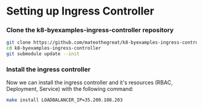 # Setting up Ingress Controller

### Clone the k8-byexamples-ingress-controller repository

```bash
git clone https://github.com/mateothegreat/k8-byexamples-ingress-controller
cd k8-byexamples-ingress-controller
git submodule update --init
```

### Install the ingress controller

Now we can install the ingress controller and it's resources \(RBAC, Deployment, Service\) with the following command:

```bash
make install LOADBALANCER_IP=35.200.108.203
```



